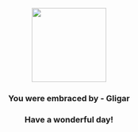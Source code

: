 <p align="center">
    <img src="https://raw.githubusercontent.com/PokeAPI/sprites/master/sprites/pokemon/207.png" width="150" height="150">
</p>
<h3 align="center">You were embraced by - <b>Gligar</b></h3>
<h3 align="center">Have a wonderful day!</h3>
